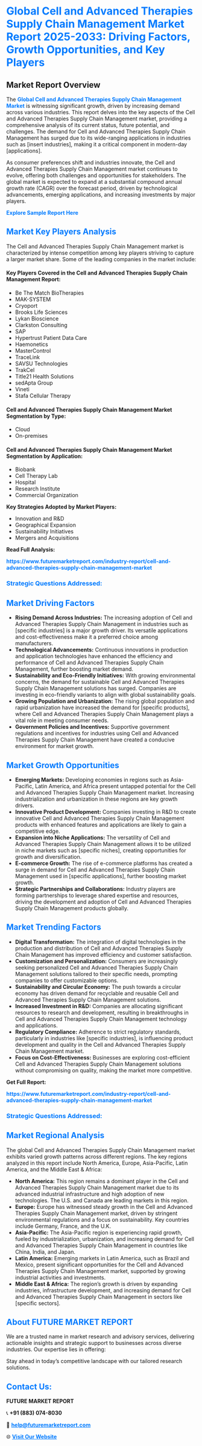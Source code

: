 <h1 style="color: #007BFF;">Global Cell and Advanced Therapies Supply Chain Management Market Report 2025-2033: Driving Factors, Growth Opportunities, and Key Players</h1>

<section id="overview">
<h2>Market Report Overview</h2>
<p>The <a href="https://www.futuremarketreport.com/industry-report/cell-and-advanced-therapies-supply-chain-management-market" style="color: #007BFF; text-decoration: none;"><strong>Global Cell and Advanced Therapies Supply Chain Management Market</strong></a> is witnessing significant growth, driven by increasing demand across various industries. This report delves into the key aspects of the Cell and Advanced Therapies Supply Chain Management market, providing a comprehensive analysis of its current status, future potential, and challenges. The demand for Cell and Advanced Therapies Supply Chain Management has surged due to its wide-ranging applications in industries such as [insert industries], making it a critical component in modern-day [applications].</p>
<p>As consumer preferences shift and industries innovate, the Cell and Advanced Therapies Supply Chain Management market continues to evolve, offering both challenges and opportunities for stakeholders. The global market is expected to expand at a substantial compound annual growth rate (CAGR) over the forecast period, driven by technological advancements, emerging applications, and increasing investments by major players.</p>
</section>

<section id="overview">
<p><a href="https://www.futuremarketreport.com/request-sample/reportId=78562" style="color: #007BFF; text-decoration: none;"><strong>Explore Sample Report Here</strong></a></p>
</section>

<section id="key-players">
<h2 style="color: #007BFF;">Market Key Players Analysis</h2>
<p>The Cell and Advanced Therapies Supply Chain Management market is characterized by intense competition among key players striving to capture a larger market share. Some of the leading companies in the market include:</p>
<h4>Key Players Covered in the Cell and Advanced Therapies Supply Chain Management Report:</h4>
<ul><li>Be The Match BioTherapies</li><li>MAK-SYSTEM</li><li>Cryoport</li><li>Brooks Life Sciences</li><li>Lykan Bioscience</li><li>Clarkston Consulting</li><li>SAP</li><li>Hypertrust Patient Data Care</li><li>Haemonetics</li><li>MasterControl</li><li>TraceLink</li><li>SAVSU Technologies</li><li>TrakCel</li><li>Title21 Health Solutions</li><li>sedApta Group</li><li>Vineti</li><li>Stafa Cellular Therapy</li></ul>
<h4>Cell and Advanced Therapies Supply Chain Management Market Segmentation by Type:</h4>
<ul><li>Cloud</li><li>On-premises</li></ul>

<h4>Cell and Advanced Therapies Supply Chain Management Market Segmentation by Application:</h4>
<ul><li>Biobank</li><li>Cell Therapy Lab</li><li>Hospital</li><li>Research Institute</li><li>Commercial Organization</li></ul>
<p><strong>Key Strategies Adopted by Market Players:</strong></p>
<ul>
<li>Innovation and R&D</li>
<li>Geographical Expansion</li>
<li>Sustainability Initiatives</li>
<li>Mergers and Acquisitions</li>
</ul>
</section>

<section>
<p><strong>Read Full Analysis: </strong></p><a href="https://www.futuremarketreport.com/industry-report/cell-and-advanced-therapies-supply-chain-management-market" style="color: #007BFF; text-decoration: none;"><strong>https://www.futuremarketreport.com/industry-report/cell-and-advanced-therapies-supply-chain-management-market</strong></a>
<h3 style="color: #007BFF;">Strategic Questions Addressed:</h3>
</section>

<section id="driving-factors">
<h2 style="color: #007BFF;">Market Driving Factors</h2>
<ul>
<li><strong>Rising Demand Across Industries:</strong> The increasing adoption of Cell and Advanced Therapies Supply Chain Management in industries such as [specific industries] is a major growth driver. Its versatile applications and cost-effectiveness make it a preferred choice among manufacturers.</li>
<li><strong>Technological Advancements:</strong> Continuous innovations in production and application technologies have enhanced the efficiency and performance of Cell and Advanced Therapies Supply Chain Management, further boosting market demand.</li>
<li><strong>Sustainability and Eco-Friendly Initiatives:</strong> With growing environmental concerns, the demand for sustainable Cell and Advanced Therapies Supply Chain Management solutions has surged. Companies are investing in eco-friendly variants to align with global sustainability goals.</li>
<li><strong>Growing Population and Urbanization:</strong> The rising global population and rapid urbanization have increased the demand for [specific products], where Cell and Advanced Therapies Supply Chain Management plays a vital role in meeting consumer needs.</li>
<li><strong>Government Policies and Incentives:</strong> Supportive government regulations and incentives for industries using Cell and Advanced Therapies Supply Chain Management have created a conducive environment for market growth.</li>
</ul>
</section>

<section id="growth-opportunities">
<h2 style="color: #007BFF;">Market Growth Opportunities</h2>
<ul>
<li><strong>Emerging Markets:</strong> Developing economies in regions such as Asia-Pacific, Latin America, and Africa present untapped potential for the Cell and Advanced Therapies Supply Chain Management market. Increasing industrialization and urbanization in these regions are key growth drivers.</li>
<li><strong>Innovative Product Development:</strong> Companies investing in R&D to create innovative Cell and Advanced Therapies Supply Chain Management products with enhanced features and applications are likely to gain a competitive edge.</li>
<li><strong>Expansion into Niche Applications:</strong> The versatility of Cell and Advanced Therapies Supply Chain Management allows it to be utilized in niche markets such as [specific niches], creating opportunities for growth and diversification.</li>
<li><strong>E-commerce Growth:</strong> The rise of e-commerce platforms has created a surge in demand for Cell and Advanced Therapies Supply Chain Management used in [specific applications], further boosting market growth.</li>
<li><strong>Strategic Partnerships and Collaborations:</strong> Industry players are forming partnerships to leverage shared expertise and resources, driving the development and adoption of Cell and Advanced Therapies Supply Chain Management products globally.</li>
</ul>
</section>

<section id="trending-factors">
<h2 style="color: #007BFF;">Market Trending Factors</h2>
<ul>
<li><strong>Digital Transformation:</strong> The integration of digital technologies in the production and distribution of Cell and Advanced Therapies Supply Chain Management has improved efficiency and customer satisfaction.</li>
<li><strong>Customization and Personalization:</strong> Consumers are increasingly seeking personalized Cell and Advanced Therapies Supply Chain Management solutions tailored to their specific needs, prompting companies to offer customizable options.</li>
<li><strong>Sustainability and Circular Economy:</strong> The push towards a circular economy has driven demand for recyclable and reusable Cell and Advanced Therapies Supply Chain Management solutions.</li>
<li><strong>Increased Investment in R&D:</strong> Companies are allocating significant resources to research and development, resulting in breakthroughs in Cell and Advanced Therapies Supply Chain Management technology and applications.</li>
<li><strong>Regulatory Compliance:</strong> Adherence to strict regulatory standards, particularly in industries like [specific industries], is influencing product development and quality in the Cell and Advanced Therapies Supply Chain Management market.</li>
<li><strong>Focus on Cost-Effectiveness:</strong> Businesses are exploring cost-efficient Cell and Advanced Therapies Supply Chain Management solutions without compromising on quality, making the market more competitive.</li>
</ul>
</section>

<section>
<p><strong>Get Full Report: </strong></p><a href="https://www.futuremarketreport.com/industry-report/cell-and-advanced-therapies-supply-chain-management-market" style="color: #007BFF; text-decoration: none;"><strong>https://www.futuremarketreport.com/industry-report/cell-and-advanced-therapies-supply-chain-management-market</strong></a>
<h3 style="color: #007BFF;">Strategic Questions Addressed:</h3>
</section>


<section id="regional-analysis">
<h2 style="color: #007BFF;">Market Regional Analysis</h2>
<p>The global Cell and Advanced Therapies Supply Chain Management market exhibits varied growth patterns across different regions. The key regions analyzed in this report include North America, Europe, Asia-Pacific, Latin America, and the Middle East & Africa:</p>
<ul>
<li><strong>North America:</strong> This region remains a dominant player in the Cell and Advanced Therapies Supply Chain Management market due to its advanced industrial infrastructure and high adoption of new technologies. The U.S. and Canada are leading markets in this region.</li>
<li><strong>Europe:</strong> Europe has witnessed steady growth in the Cell and Advanced Therapies Supply Chain Management market, driven by stringent environmental regulations and a focus on sustainability. Key countries include Germany, France, and the U.K.</li>
<li><strong>Asia-Pacific:</strong> The Asia-Pacific region is experiencing rapid growth, fueled by industrialization, urbanization, and increasing demand for Cell and Advanced Therapies Supply Chain Management in countries like China, India, and Japan.</li>
<li><strong>Latin America:</strong> Emerging markets in Latin America, such as Brazil and Mexico, present significant opportunities for the Cell and Advanced Therapies Supply Chain Management market, supported by growing industrial activities and investments.</li>
<li><strong>Middle East & Africa:</strong> The region’s growth is driven by expanding industries, infrastructure development, and increasing demand for Cell and Advanced Therapies Supply Chain Management in sectors like [specific sectors].</li>
</ul>
</section>

<footer>
<h2 style="color: #007BFF;">About FUTURE MARKET REPORT</h2>
<p>We are a trusted name in market research and advisory services, delivering actionable insights and strategic support to businesses across diverse industries. Our expertise lies in offering:</p>

<p>Stay ahead in today’s competitive landscape with our tailored research solutions.</p>

<h2 style="color: #007BFF;">Contact Us:</h2>
<p><strong>FUTURE MARKET REPORT</strong></p>
<p>📞 <strong>+91 (883) 074-8030</strong></p>
<p>📧 <strong><a href="mailto:help@futuremarketreport.com" style="color: #007BFF;">help@futuremarketreport.com</a></strong></p>
<p>🌐 <strong><a href="https://www.futuremarketreport.com/" style="color: #007BFF;">Visit Our Website</a></strong></p>
</footer>